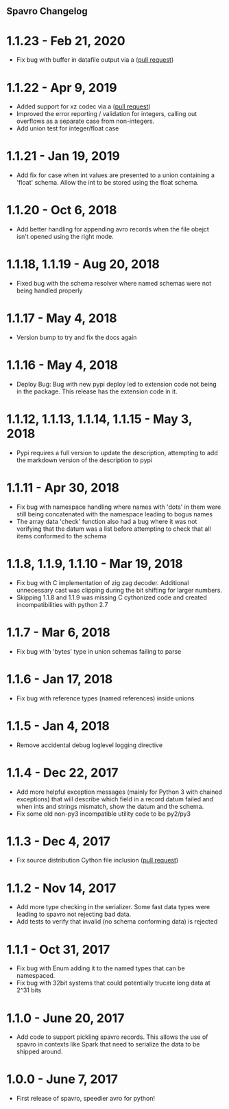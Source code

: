 Spavro Changelog
-----------------

1.1.23 - Feb 21, 2020
=====================

- Fix bug with buffer in datafile output via a ([pull request](https://github.com/pluralsight/spavro/pull/10))

1.1.22 - Apr 9, 2019
====================

- Added support for xz codec via a ([pull request](https://github.com/pluralsight/spavro/pull/7))
- Improved the error reporting / validation for integers, calling out overflows as a separate case from non-integers.
- Add union test for integer/float case

1.1.21 - Jan 19, 2019
=====================

- Add fix for case when int values are presented to a union containing a 'float' schema. Allow the int to be stored using the float schema.

1.1.20 - Oct 6, 2018
=====================

- Add better handling for appending avro records when the file obejct isn't opened using the right mode.

1.1.18, 1.1.19 - Aug 20, 2018
=====================

- Fixed bug with the schema resolver where named schemas were not being handled properly

1.1.17 - May 4, 2018
=====================

- Version bump to try and fix the docs again

1.1.16 - May 4, 2018
=====================

- Deploy Bug: Bug with new pypi deploy led to extension code not being in the package. This release has the extension code in it.

1.1.12, 1.1.13, 1.1.14, 1.1.15 - May 3, 2018
============================================

- Pypi requires a full version to update the description, attempting to add the
markdown version of the description to pypi

1.1.11 - Apr 30, 2018
=====================

- Fix bug with namespace handling where names with 'dots' in them were still
being concatenated with the namespace leading to bogus names
- The array data 'check' function also had a bug where it was not verifying that
the datum was a list before attempting to check that all items conformed to the schema

1.1.8, 1.1.9, 1.1.10 - Mar 19, 2018
===================================

- Fix bug with C implementation of zig zag decoder. Additional unnecessary cast was clipping during the bit shifting for larger numbers.
- Skipping 1.1.8 and 1.1.9 was missing C cythonized code and created incompatibilities with python 2.7

1.1.7 - Mar 6, 2018
===================

- Fix bug with 'bytes' type in union schemas failing to parse

1.1.6 - Jan 17, 2018
====================

- Fix bug with reference types (named references) inside unions

1.1.5 - Jan 4, 2018
===================

- Remove accidental debug loglevel logging directive

1.1.4 - Dec 22, 2017
====================

- Add more helpful exception messages (mainly for Python 3 with chained exceptions) that will describe which field in a record datum failed and when ints and strings mismatch, show the datum and the schema.
- Fix some old non-py3 incompatible utility code to be py2/py3

1.1.3 - Dec 4, 2017
===================

- Fix source distribution Cython file inclusion ([pull request](https://github.com/pluralsight/spavro/pull/2))

1.1.2 - Nov 14, 2017
====================

- Add more type checking in the serializer. Some fast data types were leading to spavro not rejecting bad data.
- Add tests to verify that invalid (no schema conforming data) is rejected

1.1.1 - Oct 31, 2017
====================

- Fix bug with Enum adding it to the named types that can be namespaced.
- Fix bug with 32bit systems that could potentially trucate long data at 2^31 bits

1.1.0 - June 20, 2017
=====================

- Add code to support pickling spavro records. This allows the use of spavro in contexts like Spark that need to serialize the data to be shipped around.

1.0.0 - June 7, 2017
====================

- First release of spavro, speedier avro for python!
